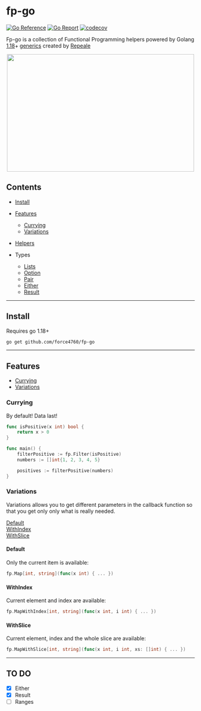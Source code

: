 # fp-go

[![Go Reference](https://pkg.go.dev/badge/github.com/repeale/fp-go.svg)](https://pkg.go.dev/github.com/repeale/fp-go)
[![Go Report](https://goreportcard.com/badge/github.com/repeale/fp-go)](https://goreportcard.com/badge/github.com/repeale/fp-go)
[![codecov](https://codecov.io/gh/repeale/fp-go/branch/main/graph/badge.svg?token=ORP8NR634Q)](https://codecov.io/gh/repeale/fp-go)

Fp-go is a collection of Functional Programming helpers powered by Golang [1.18](https://tip.golang.org/doc/go1.18)+ [generics](https://tip.golang.org/doc/go1.18#generics) created by [Repeale](https://github.com/repeale)

<p align="center">
  <img 
    width="500"
    height="313"
    src="https://user-images.githubusercontent.com/9580458/162070974-4367f4b8-bb3d-451c-8114-dd578bad4e46.png"
  >
</p>

## Contents

- [Install](#install)

- [Features](#features)
  - [Currying](#currying)
  - [Variations](#variations)

- [Helpers](./docs/helpers.md)

- Types
  - [Lists](./docs/list.md)
  - [Option](./docs/option.md)
  - [Pair](./docs/pair.md)
  - [Either](./docs/either.md)
  - [Result](./docs/result.md)

---

## Install

Requires go 1.18+

```sh
go get github.com/force4760/fp-go
```

---

## Features

- [Currying](#currying)
- [Variations](#variations)

### Currying

By default! Data last!

```go
func isPositive(x int) bool {
	return x > 0
}

func main() {
    filterPositive := fp.Filter(isPositive)
    numbers := []int{1, 2, 3, 4, 5}

    positives := filterPositive(numbers)
}
```

### Variations

Variations allows you to get different parameters in the callback function so that you get only only what is really needed.

[Default](#default) \
[WithIndex](#withindex) \
[WithSlice](#withslice)

#### Default

Only the current item is available:

```go
fp.Map[int, string](func(x int) { ... })
```

#### WithIndex

Current element and index are available:

```go
fp.MapWithIndex[int, string](func(x int, i int) { ... })
```

#### WithSlice

Current element, index and the whole slice are available:

```go
fp.MapWithSlice[int, string](func(x int, i int, xs: []int) { ... })
```

---

## TO DO

- [X] Either
- [X] Result
- [ ] Ranges